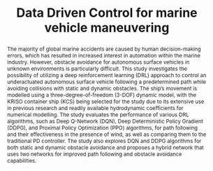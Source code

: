 ---
layout: publication
sitemap: false
title: "Data Driven Control for marine vehicle maneuvering"
authors: Alam, M. S. 
pdf: masterthesis.pdf
image: masterthesis.png
# display: Journal of Marine Engineering & Technology
year: 2023
doi: 10.13140/RG.2.2.16194.15045
# code: https://github.com/Shaadalam9/rl-learning-traditional
abstract: "The majority of global marine accidents are caused by human decision-making errors, which has resulted in increased interest in automation within the marine industry. However, obstacle avoidance for autonomous surface vehicles in unknown environments is particularly difficult. This study investigates the possibility of utilizing a deep reinforcement learning (DRL) approach to control an underactuated autonomous surface vehicle following a predetermined path while avoiding collisions with static and dynamic obstacles. The ship’s movement is modelled using a three-degree-of-freedom (3-DOF) dynamic model, with the KRISO container ship (KCS) being selected for the study due to its extensive use in previous research and readily available hydrodynamic coefficients for numerical modelling. The study evaluates the performance of various DRL algorithms, such as Deep Q-Network (DQN), Deep Deterministic Policy Gradient (DDPG), and Proximal Policy Optimization (PPO) algorithms, for path following and their effectiveness in the presence of wind, as well as comparing them to the traditional PD controller. The study also explores DQN and DDPG algorithms for both static and dynamic obstacle avoidance and proposes a hybrid network that uses two networks for improved path following and obstacle avoidance capabilities."
---